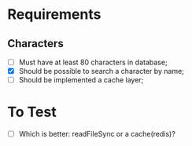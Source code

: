 # Requirements
## Characters
- [ ] Must have at least 80 characters in database;
- [x] Should be possible to search a character by name;
- [ ] Should be implemented a cache layer;

# To Test
- [ ] Which is better: readFileSync or a cache(redis)?